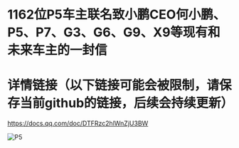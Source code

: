 # 1162位P5车主联名致小鹏CEO何小鹏、P5、P7、G3、G6、G9、X9等现有和未来车主的一封信

# 详情链接（以下链接可能会被限制，请保存当前github的链接，后续会持续更新）
https://docs.qq.com/doc/DTFRzc2hlWnZjU3BW

![P5](https://github.com/xiaopengpr/xiaopeng-letter/blob/main/P5%E4%BF%A1-3.png?raw=true)

